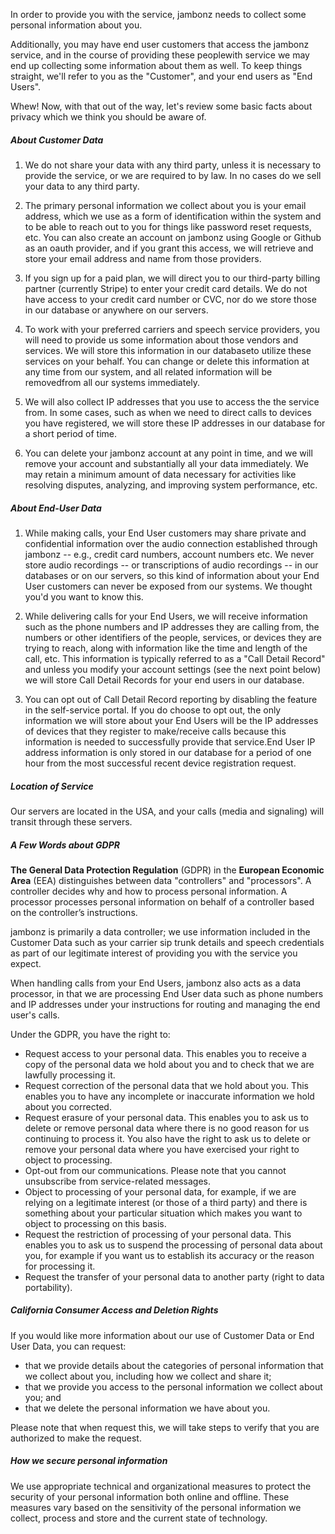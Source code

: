 In order to provide you with the service, jambonz needs to collect some personal information about you.

Additionally, you may have end user customers that access the jambonz service, and in the course of providing these peoplewith service we may end up collecting some information about them as well.  To keep things straight, we'll refer to you as the "Customer", and your end users as "End Users".

Whew!  Now, with that out of the way, let's review some basic facts about privacy which we think you should be aware of.

##### About Customer Data

1. We do not share your data with any third party, unless it is necessary to provide the service, or we are required to by law.  In no cases do we sell your data to any third party.

2. The primary personal information we collect about you is your email address, which we use as a form of identification within the system and to be able to reach out to you for things like password reset requests, etc.  You can also create an account on jambonz using Google or Github as an oauth provider, and if you grant this access, we will retrieve and store your email address and name from those providers.

3. If you sign up for a paid plan, we will direct you to our third-party billing partner (currently Stripe) to enter your credit card details.  We do not have access to your credit card number or CVC, nor do we store those in our database or anywhere on our servers.

4. To work with your preferred carriers and speech service providers, you will need to provide us some information about those vendors and services.  We will store this information in our databaseto utilize these services on your behalf.  You can change or delete this information at any time from our system, and all related information will be removedfrom all our systems immediately.

5. We will also collect IP addresses that you use to access the the service from.  In some cases, such as when we need to direct calls to devices you have registered, we will store these IP addresses in our database for a short period of time.

6. You can delete your jambonz account at any point in time, and we will remove your account and substantially all your data immediately.  We may retain a minimum amount of data necessary for activities like resolving disputes, analyzing, and improving system performance, etc.

##### About End-User Data

1. While making calls, your End User customers may share private and confidential information over the audio connection established through jambonz -- e.g., credit card numbers, account numbers etc.  We never store audio recordings -- or transcriptions of audio recordings -- in our databases or on our servers, so this kind of information about your End User customers can never be exposed from our systems.  We thought you'd you want to know this.

2. While delivering calls for your End Users, we will receive information such as the phone numbers and IP addresses they are calling from, the numbers or other identifiers of the people, services, or devices they are trying to reach, along with information like the time and length of the call, etc.  This information is typically referred to as a "Call Detail Record" and unless you modify your account settings (see the next point below) we will store Call Detail Records for your end users in our database.

3. You can opt out of Call Detail Record reporting by disabling the feature in the self-service portal.  If you do choose to opt out, the only information we will store about your End Users will be the IP addresses of devices that they register to make/receive calls because this information is needed to successfully provide that service.End User IP address information is only stored in our database for a period of one hour from the most successful recent device registration request.

##### Location of Service

Our servers are located in the USA, and your calls (media and signaling) will transit through these servers.

##### A Few Words about GDPR

**The General Data Protection Regulation** (GDPR) in the **European Economic Area** (EEA) distinguishes between data "controllers" and "processors".  A controller decides why and how to process personal information.  A processor processes personal information on behalf of a controller based on the controller’s instructions.

jambonz is primarily a data controller; we use information included in the Customer Data such as your carrier sip trunk details and speech credentials as part of our legitimate interest of providing you with the service you expect.

When handling calls from your End Users, jambonz also acts as a data processor, in that we are processing End User data such as phone numbers and IP addresses under your instructions for routing and managing the end user's calls.

Under the GDPR, you have the right to:

- Request access to your personal data. This enables you to receive a copy of the personal data we hold about you and to check that we are lawfully processing it.
- Request correction of the personal data that we hold about you. This enables you to have any incomplete or inaccurate information we hold about you corrected.
- Request erasure of your personal data. This enables you to ask us to delete or remove personal data where there is no good reason for us continuing to process it. You also have the right to ask us to delete or remove your personal data where you have exercised your right to object to processing.
- Opt-out from our communications.  Please note that you cannot unsubscribe from service-related messages.
- Object to processing of your personal data, for example, if we are relying on a legitimate interest (or those of a third party) and there is something about your particular situation which makes you want to object to processing on this basis.
- Request the restriction of processing of your personal data. This enables you to ask us to suspend the processing of personal data about you, for example if you want us to establish its accuracy or the reason for processing it.
- Request the transfer of your personal data to another party (right to data portability).

##### California Consumer Access and Deletion Rights

If you would like more information about our use of Customer Data or End User Data, you can request:

- that we provide details about the categories of personal information that we collect about you, including how we collect and share it;
- that we provide you access to the personal information we collect about you; and
- that we delete the personal information we have about you.

Please note that when request this, we will take steps to verify that you are authorized to make the request.

##### How we secure personal information

We use appropriate technical and organizational measures to protect the security of your personal information both online and offline. These measures vary based on the sensitivity of the personal information we collect, process and store and the current state of technology. 
